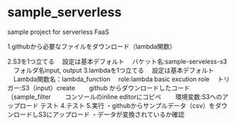 # sample_serverless
sample project for serverless FaaS

1.githubから必要なファイルをダウンロード（lambda関数）

2.S3を1つ立てる
　設定は基本デフォルト
　バケット名:sample-serveless-s3
　フォルダ名input, output
3.lambdaを1つ立てる
　設定は基本デフォルト
　Lambda関数名：lambda_function
　role:lambda basic excution role
　トリガー:S3（input）create 
　　github からダウンロードしたコード（sample_filter
　　コンソールのinline editorにコピペ
　　環境変数:S3へのアップロード
    テスト
4.テスト
5.実行
・githubからサンプルデータ（csv）をダウンロードしS3にアップロード
・データが変換されているか確認
